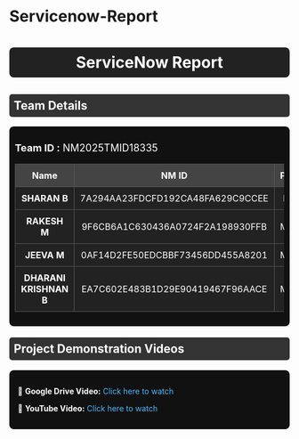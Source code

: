 # Servicenow-Report
<h1 style="text-align:center; color:white; background:#222; padding:10px; border-radius:8px;">
  ServiceNow Report
</h1>

<h2 style="color:white; background:#333; padding:8px; border-radius:5px;">
  Team Details
</h2>

<div style="background:#111; padding:10px; border-radius:8px;">
  <p style="color:white; font-size:18px;">
    <b>Team ID :</b> NM2025TMID18335
  </p>

  <table style="width:100%; border-collapse:collapse; background:#222; color:white; text-align:center;">
    <tr style="background:#444;">
      <th style="padding:10px; border:1px solid #555;">Name</th>
      <th style="padding:10px; border:1px solid #555;">NM ID</th>
      <th style="padding:10px; border:1px solid #555;">Position</th>
    </tr>
    <tr>
      <td style="padding:10px; border:1px solid #555;"><b>SHARAN B</b></td>
      <td style="padding:10px; border:1px solid #555;">7A294AA23FDCFD192CA48FA629C9CCEE</td>
      <td style="padding:10px; border:1px solid #555;">Leader</td>
    </tr>
    <tr>
      <td style="padding:10px; border:1px solid #555;"><b>RAKESH M</b></td>
      <td style="padding:10px; border:1px solid #555;">9F6CB6A1C630436A0724F2A198930FFB</td>
      <td style="padding:10px; border:1px solid #555;">Member</td>
    </tr>
    <tr>
      <td style="padding:10px; border:1px solid #555;"><b>JEEVA M</b></td>
      <td style="padding:10px; border:1px solid #555;">0AF14D2FE50EDCBBF73456DD455A8201</td>
      <td style="padding:10px; border:1px solid #555;">Member</td>
    </tr>
    <tr>
      <td style="padding:10px; border:1px solid #555;"><b>DHARANI KRISHNAN B</b></td>
      <td style="padding:10px; border:1px solid #555;">EA7C602E483B1D29E90419467F96AACE</td>
      <td style="padding:10px; border:1px solid #555;">Member</td>
    </tr>
  </table>
</div>

<h2 style="color:white; background:#333; padding:8px; border-radius:5px; margin-top:20px;">
  Project Demonstration Videos
</h2>

<div style="background:#111; padding:15px; border-radius:8px; color:white;">
  <p>📌 <b>Google Drive Video:</b> 
     <a href="https://drive.google.com/file/d/19DzPvXHoUtsD8Zzt8BPrnfJWQhkZZopS/view?usp=sharing" 
        style="color:#4DB8FF; text-decoration:none;" target="_blank">Click here to watch</a>
  </p>
  <p>📌 <b>YouTube Video:</b> 
     <a href="https://youtu.be/Gn_Rw2OWFbI" 
        style="color:#4DB8FF; text-decoration:none;" target="_blank">Click here to watch</a>
  </p>
</div>
